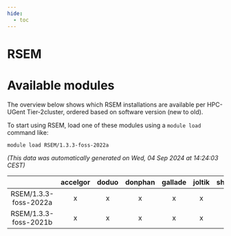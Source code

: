 ```yaml
---
hide:
  - toc
---
```


RSEM
====

# Available modules


The overview below shows which RSEM installations are available per HPC-UGent Tier-2cluster, ordered based on software version (new to old).

To start using RSEM, load one of these modules using a `module load` command like:

```shell
module load RSEM/1.3.3-foss-2022a
```

*(This data was automatically generated on Wed, 04 Sep 2024 at 14:24:03 CEST)*  

| |accelgor|doduo|donphan|gallade|joltik|shinx|skitty|
| :---: | :---: | :---: | :---: | :---: | :---: | :---: | :---: |
|RSEM/1.3.3-foss-2022a|x|x|x|x|x|-|x|
|RSEM/1.3.3-foss-2021b|x|x|x|x|x|-|x|
